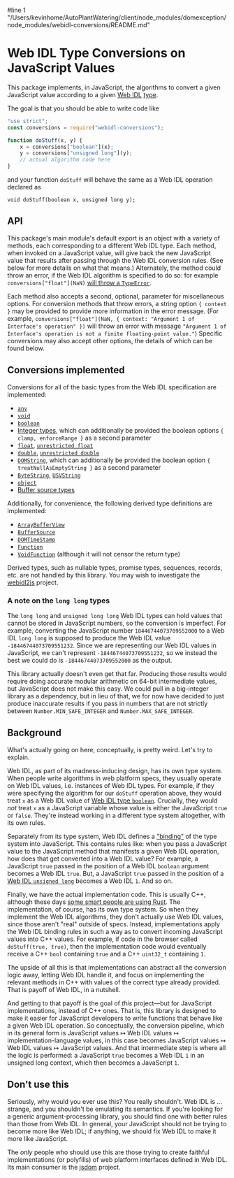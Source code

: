 #line 1 "/Users/kevinhome/AutoPlantWatering/client/node_modules/domexception/node_modules/webidl-conversions/README.md"
# Web IDL Type Conversions on JavaScript Values

This package implements, in JavaScript, the algorithms to convert a given JavaScript value according to a given [Web IDL](http://heycam.github.io/webidl/) [type](http://heycam.github.io/webidl/#idl-types).

The goal is that you should be able to write code like

```js
"use strict";
const conversions = require("webidl-conversions");

function doStuff(x, y) {
    x = conversions["boolean"](x);
    y = conversions["unsigned long"](y);
    // actual algorithm code here
}
```

and your function `doStuff` will behave the same as a Web IDL operation declared as

```webidl
void doStuff(boolean x, unsigned long y);
```

## API

This package's main module's default export is an object with a variety of methods, each corresponding to a different Web IDL type. Each method, when invoked on a JavaScript value, will give back the new JavaScript value that results after passing through the Web IDL conversion rules. (See below for more details on what that means.) Alternately, the method could throw an error, if the Web IDL algorithm is specified to do so: for example `conversions["float"](NaN)` [will throw a `TypeError`](http://heycam.github.io/webidl/#es-float).

Each method also accepts a second, optional, parameter for miscellaneous options. For conversion methods that throw errors, a string option `{ context }` may be provided to provide more information in the error message. (For example, `conversions["float"](NaN, { context: "Argument 1 of Interface's operation" })` will throw an error with message `"Argument 1 of Interface's operation is not a finite floating-point value."`) Specific conversions may also accept other options, the details of which can be found below.

## Conversions implemented

Conversions for all of the basic types from the Web IDL specification are implemented:

- [`any`](https://heycam.github.io/webidl/#es-any)
- [`void`](https://heycam.github.io/webidl/#es-void)
- [`boolean`](https://heycam.github.io/webidl/#es-boolean)
- [Integer types](https://heycam.github.io/webidl/#es-integer-types), which can additionally be provided the boolean options `{ clamp, enforceRange }` as a second parameter
- [`float`](https://heycam.github.io/webidl/#es-float), [`unrestricted float`](https://heycam.github.io/webidl/#es-unrestricted-float)
- [`double`](https://heycam.github.io/webidl/#es-double), [`unrestricted double`](https://heycam.github.io/webidl/#es-unrestricted-double)
- [`DOMString`](https://heycam.github.io/webidl/#es-DOMString), which can additionally be provided the boolean option `{ treatNullAsEmptyString }` as a second parameter
- [`ByteString`](https://heycam.github.io/webidl/#es-ByteString), [`USVString`](https://heycam.github.io/webidl/#es-USVString)
- [`object`](https://heycam.github.io/webidl/#es-object)
- [Buffer source types](https://heycam.github.io/webidl/#es-buffer-source-types)

Additionally, for convenience, the following derived type definitions are implemented:

- [`ArrayBufferView`](https://heycam.github.io/webidl/#ArrayBufferView)
- [`BufferSource`](https://heycam.github.io/webidl/#BufferSource)
- [`DOMTimeStamp`](https://heycam.github.io/webidl/#DOMTimeStamp)
- [`Function`](https://heycam.github.io/webidl/#Function)
- [`VoidFunction`](https://heycam.github.io/webidl/#VoidFunction) (although it will not censor the return type)

Derived types, such as nullable types, promise types, sequences, records, etc. are not handled by this library. You may wish to investigate the [webidl2js](https://github.com/jsdom/webidl2js) project.

### A note on the `long long` types

The `long long` and `unsigned long long` Web IDL types can hold values that cannot be stored in JavaScript numbers, so the conversion is imperfect. For example, converting the JavaScript number `18446744073709552000` to a Web IDL `long long` is supposed to produce the Web IDL value `-18446744073709551232`. Since we are representing our Web IDL values in JavaScript, we can't represent `-18446744073709551232`, so we instead the best we could do is `-18446744073709552000` as the output.

This library actually doesn't even get that far. Producing those results would require doing accurate modular arithmetic on 64-bit intermediate values, but JavaScript does not make this easy. We could pull in a big-integer library as a dependency, but in lieu of that, we for now have decided to just produce inaccurate results if you pass in numbers that are not strictly between `Number.MIN_SAFE_INTEGER` and `Number.MAX_SAFE_INTEGER`.

## Background

What's actually going on here, conceptually, is pretty weird. Let's try to explain.

Web IDL, as part of its madness-inducing design, has its own type system. When people write algorithms in web platform specs, they usually operate on Web IDL values, i.e. instances of Web IDL types. For example, if they were specifying the algorithm for our `doStuff` operation above, they would treat `x` as a Web IDL value of [Web IDL type `boolean`](http://heycam.github.io/webidl/#idl-boolean). Crucially, they would _not_ treat `x` as a JavaScript variable whose value is either the JavaScript `true` or `false`. They're instead working in a different type system altogether, with its own rules.

Separately from its type system, Web IDL defines a ["binding"](http://heycam.github.io/webidl/#ecmascript-binding) of the type system into JavaScript. This contains rules like: when you pass a JavaScript value to the JavaScript method that manifests a given Web IDL operation, how does that get converted into a Web IDL value? For example, a JavaScript `true` passed in the position of a Web IDL `boolean` argument becomes a Web IDL `true`. But, a JavaScript `true` passed in the position of a [Web IDL `unsigned long`](http://heycam.github.io/webidl/#idl-unsigned-long) becomes a Web IDL `1`. And so on.

Finally, we have the actual implementation code. This is usually C++, although these days [some smart people are using Rust](https://github.com/servo/servo). The implementation, of course, has its own type system. So when they implement the Web IDL algorithms, they don't actually use Web IDL values, since those aren't "real" outside of specs. Instead, implementations apply the Web IDL binding rules in such a way as to convert incoming JavaScript values into C++ values. For example, if code in the browser called `doStuff(true, true)`, then the implementation code would eventually receive a C++ `bool` containing `true` and a C++ `uint32_t` containing `1`.

The upside of all this is that implementations can abstract all the conversion logic away, letting Web IDL handle it, and focus on implementing the relevant methods in C++ with values of the correct type already provided. That is payoff of Web IDL, in a nutshell.

And getting to that payoff is the goal of _this_ project—but for JavaScript implementations, instead of C++ ones. That is, this library is designed to make it easier for JavaScript developers to write functions that behave like a given Web IDL operation. So conceptually, the conversion pipeline, which in its general form is JavaScript values ↦ Web IDL values ↦ implementation-language values, in this case becomes JavaScript values ↦ Web IDL values ↦ JavaScript values. And that intermediate step is where all the logic is performed: a JavaScript `true` becomes a Web IDL `1` in an unsigned long context, which then becomes a JavaScript `1`.

## Don't use this

Seriously, why would you ever use this? You really shouldn't. Web IDL is … strange, and you shouldn't be emulating its semantics. If you're looking for a generic argument-processing library, you should find one with better rules than those from Web IDL. In general, your JavaScript should not be trying to become more like Web IDL; if anything, we should fix Web IDL to make it more like JavaScript.

The _only_ people who should use this are those trying to create faithful implementations (or polyfills) of web platform interfaces defined in Web IDL. Its main consumer is the [jsdom](https://github.com/jsdom/jsdom) project.
